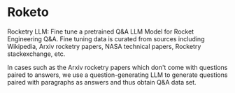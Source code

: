 # Roketo
Rocketry LLM: Fine tune a pretrained Q&A LLM Model for Rocket Engineering Q&A. Fine tuning data is curated from sources including Wikipedia, Arxiv rocketry papers, NASA technical papers, Rocketry stackexchange, etc. 
 
In cases such as the Arxiv rocketry papers which don't come with questions paired to answers, we use a question-generating LLM to generate questions paired with paragraphs as answers and thus obtain Q&A data set. 
 
